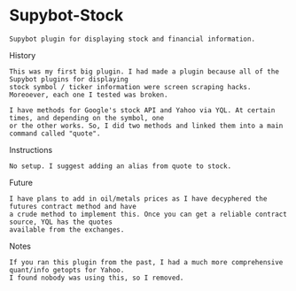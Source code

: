 Supybot-Stock
=============

    Supybot plugin for displaying stock and financial information.

History

    This was my first big plugin. I had made a plugin because all of the Supybot plugins for displaying
    stock symbol / ticker information were screen scraping hacks. Moreoever, each one I tested was broken.

    I have methods for Google's stock API and Yahoo via YQL. At certain times, and depending on the symbol, one
    or the other works. So, I did two methods and linked them into a main command called "quote".

Instructions

    No setup. I suggest adding an alias from quote to stock.

Future

    I have plans to add in oil/metals prices as I have decyphered the futures contract method and have
    a crude method to implement this. Once you can get a reliable contract source, YQL has the quotes
    available from the exchanges.

Notes

    If you ran this plugin from the past, I had a much more comprehensive quant/info getopts for Yahoo.
    I found nobody was using this, so I removed.
